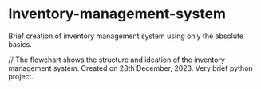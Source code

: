 # Inventory-management-system
Brief creation of inventory management system using only the absolute basics.

//
The flowchart shows the structure and ideation of the inventory management system.
Created on 28th December, 2023. Very brief python project.